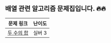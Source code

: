 ## 배열 관련 알고리즘 문제집입니다.  🔥🔥


|                     문제 링크                      | 난이도 |
| :------------------------------------------------: | :----: |
| [두 수의 합](https://www.acmicpc.net/problem/3273) | 실버 3 |